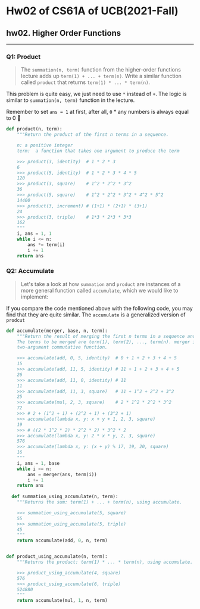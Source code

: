# Hw02 of CS61A of UCB(2021-Fall)


## hw02. Higher Order Functions

---

### Q1: Product

> The `summation(n, term)` function from the higher-order functions lecture adds up `term(1) + ... + term(n)`. Write a similar function called `product` that returns `term(1) * ... * term(n)`.

This problem is quite easy, we just need to use `*` instead of `+`. The logic is similar to `summation(n, term)` function in the lecture.



Remember to set `ans = 1` at first, after all, `0` * any numbers is always equal to 0 :hugs:

```python
def product(n, term):
    """Return the product of the first n terms in a sequence.

    n: a positive integer
    term:  a function that takes one argument to produce the term

    >>> product(3, identity)  # 1 * 2 * 3
    6
    >>> product(5, identity)  # 1 * 2 * 3 * 4 * 5
    120
    >>> product(3, square)    # 1^2 * 2^2 * 3^2
    36
    >>> product(5, square)    # 1^2 * 2^2 * 3^2 * 4^2 * 5^2
    14400
    >>> product(3, increment) # (1+1) * (2+1) * (3+1)
    24
    >>> product(3, triple)    # 1*3 * 2*3 * 3*3
    162
    """
    i, ans = 1, 1
    while i <= n:
        ans *= term(i)
        i += 1
    return ans
```

### Q2: Accumulate

> Let's take a look at how `summation` and `product` are instances of a more general function called `accumulate`, which we would like to implement:

If you compare the code mentioned above with the following code, you may find that they are quite similar. The `accumulate` is a generalized version of `prodcut`

```python
def accumulate(merger, base, n, term):
    """Return the result of merging the first n terms in a sequence and base.
    The terms to be merged are term(1), term(2), ..., term(n). merger is a
    two-argument commutative function.

    >>> accumulate(add, 0, 5, identity)  # 0 + 1 + 2 + 3 + 4 + 5
    15
    >>> accumulate(add, 11, 5, identity) # 11 + 1 + 2 + 3 + 4 + 5
    26
    >>> accumulate(add, 11, 0, identity) # 11
    11
    >>> accumulate(add, 11, 3, square)   # 11 + 1^2 + 2^2 + 3^2
    25
    >>> accumulate(mul, 2, 3, square)    # 2 * 1^2 * 2^2 * 3^2
    72
    >>> # 2 + (1^2 + 1) + (2^2 + 1) + (3^2 + 1)
    >>> accumulate(lambda x, y: x + y + 1, 2, 3, square)
    19
    >>> # ((2 * 1^2 * 2) * 2^2 * 2) * 3^2 * 2
    >>> accumulate(lambda x, y: 2 * x * y, 2, 3, square)
    576
    >>> accumulate(lambda x, y: (x + y) % 17, 19, 20, square)
    16
    """
    i, ans = 1, base
    while i <= n:
        ans = merger(ans, term(i))
        i += 1
    return ans
  
  def summation_using_accumulate(n, term):
    """Returns the sum: term(1) + ... + term(n), using accumulate.

    >>> summation_using_accumulate(5, square)
    55
    >>> summation_using_accumulate(5, triple)
    45
    """
    return accumulate(add, 0, n, term)


def product_using_accumulate(n, term):
    """Returns the product: term(1) * ... * term(n), using accumulate.

    >>> product_using_accumulate(4, square)
    576
    >>> product_using_accumulate(6, triple)
    524880
    """
    return accumulate(mul, 1, n, term)
```

